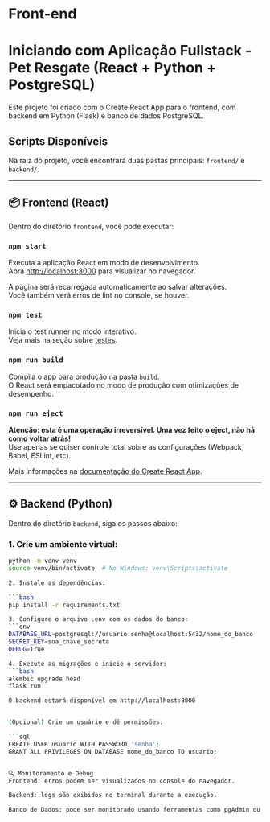 # Front-end

# Iniciando com Aplicação Fullstack - Pet Resgate (React + Python + PostgreSQL)

Este projeto foi criado com o Create React App para o frontend, com backend em Python (Flask) e banco de dados PostgreSQL.

## Scripts Disponíveis

Na raiz do projeto, você encontrará duas pastas principais: `frontend/` e `backend/`.

---

## 📦 Frontend (React)

Dentro do diretório `frontend`, você pode executar:

### `npm start`

Executa a aplicação React em modo de desenvolvimento.  
Abra [http://localhost:3000](http://localhost:3000) para visualizar no navegador.

A página será recarregada automaticamente ao salvar alterações.  
Você também verá erros de lint no console, se houver.

### `npm test`

Inicia o test runner no modo interativo.  
Veja mais na seção sobre [testes](https://facebook.github.io/create-react-app/docs/running-tests).

### `npm run build`

Compila o app para produção na pasta `build`.  
O React será empacotado no modo de produção com otimizações de desempenho.

### `npm run eject`

**Atenção: esta é uma operação irreversível. Uma vez feito o eject, não há como voltar atrás!**  
Use apenas se quiser controle total sobre as configurações (Webpack, Babel, ESLint, etc).

Mais informações na [documentação do Create React App](https://facebook.github.io/create-react-app/docs/getting-started).

---

## ⚙️ Backend (Python)

Dentro do diretório `backend`, siga os passos abaixo:

### 1. Crie um ambiente virtual:

```bash
python -m venv venv
source venv/bin/activate  # No Windows: venv\Scripts\activate

2. Instale as dependências:

```bash
pip install -r requirements.txt

3. Configure o arquivo .env com os dados do banco:
```env
DATABASE_URL=postgresql://usuario:senha@localhost:5432/nome_do_banco
SECRET_KEY=sua_chave_secreta
DEBUG=True

4. Execute as migrações e inicie o servidor:
```bash
alembic upgrade head
flask run

O backend estará disponível em http://localhost:8000


(Opcional) Crie um usuário e dê permissões:

```sql
CREATE USER usuario WITH PASSWORD 'senha';
GRANT ALL PRIVILEGES ON DATABASE nome_do_banco TO usuario;


🔍 Monitoramento e Debug
Frontend: erros podem ser visualizados no console do navegador.

Backend: logs são exibidos no terminal durante a execução.

Banco de Dados: pode ser monitorado usando ferramentas como pgAdmin ou DBeaver.
